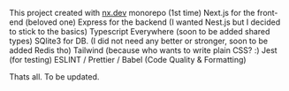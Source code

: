 This project created with 
[nx.dev](https://nx.dev) monorepo (1st time)
Next.js for the front-end (beloved one)
Express for the backend (I wanted Nest.js but I decided to stick to the basics)
Typescript Everywhere (soon to be added shared types)
SQlite3 for DB. (I did not need any better or stronger, soon to be added Redis tho)
Tailwind (because who wants to write plain CSS? :)
Jest (for testing)
ESLINT / Prettier / Babel (Code Quality & Formatting)


Thats all. To be updated.
